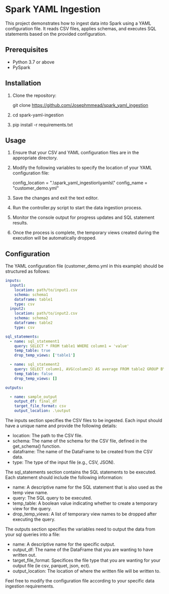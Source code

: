 # Spark YAML Ingestion

This project demonstrates how to ingest data into Spark using a YAML configuration file. It reads CSV files, applies schemas, and executes SQL statements based on the provided configuration.

## Prerequisites

- Python 3.7 or above
- PySpark 

## Installation

1. Clone the repository:

   git clone https://github.com/Josephmmead/spark_yaml_ingestion

2. cd spark-yaml-ingestion

3. pip install -r requirements.txt

## Usage

1. Ensure that your CSV and YAML configuration files are in the appropriate directory.

2. Modify the following variables to specify the location of your YAML configuration file:

    config_location = ".\\spark_yaml_ingestion\\yamls\\"
    config_name = "customer_demo.yml"

4. Save the changes and exit the text editor.

5. Run the controller.py script to start the data ingestion process.

6. Monitor the console output for progress updates and SQL statement results.

7. Once the process is complete, the temporary views created during the execution will be automatically dropped.

## Configuration

The YAML configuration file (customer_demo.yml in this example) should be structured as follows:

``` yaml
inputs:
  input1:
    location: path/to/input1.csv
    schema: schema1
    dataframe: table1
    type: csv
  input2:
    location: path/to/input2.csv
    schema: schema2
    dataframe: table2
    type: csv

sql_statements:
  - name: sql_statement1
    query: SELECT * FROM table1 WHERE column1 = 'value'
    temp_table: true
    drop_temp_views: ['table1']

  - name: sql_statement2
    query: SELECT column1, AVG(column2) AS average FROM table2 GROUP BY column1
    temp_table: false
    drop_temp_views: []

outputs:

  - name: sample_output
    output_df: final_df
    target_file_format: csv
    output_location: .\output
```

The inputs section specifies the CSV files to be ingested. Each input should have a unique name and provide the following details:

- location: The path to the CSV file.
- schema: The name of the schema for the CSV file, defined in the get_schema() function.
- dataframe: The name of the DataFrame to be created from the CSV data.
- type: The type of the input file (e.g., CSV, JSON).

The sql_statements section contains the SQL statements to be executed. Each statement should include the following information:

- name: A descriptive name for the SQL statement that is also used as the temp view name.
- query: The SQL query to be executed.
- temp_table: A boolean value indicating whether to create a temporary view for the query.
- drop_temp_views: A list of temporary view names to be dropped after executing the query.

The outputs section specifies the variables need to output the data from your sql queries into a file:

- name: A descriptive name for the specific output.
- output_df: The name of the DataFrame that you are wanting to have written out.
- target_file_format: Specifices the file type that you are wanting for your output file (ie csv, parquet, json, ect).
- output_location: The location of where the written file will be written to.

Feel free to modify the configuration file according to your specific data ingestion requirements.
